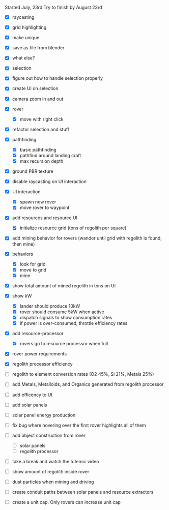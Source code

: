 Started July, 23rd
Try to finish by August 23rd

- [x] raycasting
- [x] grid highlighting
- [x] make unique
- [x] save as file from blender
- [x] what else?
- [x] selection
- [x] figure out how to handle selection properly
- [x] create UI on selection
- [x] camera zoom in and out
	
- [x] rover
	- [x] move with right click
- [x] refactor selection and stuff

- [x] pathfinding
	- [x] basic pathfinding
	- [x] pathfind around landing craft
	- [x] max recursion depth
	
- [x] ground PBR texture
- [x] disable raycasting on UI interaction

- [x] UI interaction
	- [x] spawn new rover
	- [x] move rover to waypoint
- [x] add resources and resource UI
	- [x] initialize resource grid (tons of regolith per square)
- [x] add mining behavior for rovers (wander until grid with regolith is found, then mine)
- [x] behaviors
	- [x] look for grid
	- [x] move to grid
	- [x] mine
- [x] show total amount of mined regolith in tons on UI

- [x] show kW
	- [x] lander should produce 10kW
	- [x] rover should consume 5kW when active
	- [x] dispatch signals to show consumption rates
	- [x] if power is over-consumed, throttle efficiency rates

- [x] add resource-processor
	- [x] rovers go to resource processor when full
- [x] rover power requirements
- [x] regolith processor efficiency
- [ ] regolith to element conversion rates (O2 45%, Si 21%, Metals 25%)
- [ ] add Metals, Metalloids, and Organics generated from regolith processor
- [ ] add efficency to UI

- [ ] add solar panels	
- [ ] solar panel energy production

- [ ] fix bug where hovering over the first rover highlights all of them

- [ ] add object construction from rover
	- [ ] solar panels
	- [ ] regolith processor

- [ ] take a break and watch the tutemic video

- [ ] show amount of regolith inside rover
- [ ] dust particles when mining and driving
- [ ] create conduit paths between solar panels and resource extractors
- [ ] create a unit cap. Only rovers can increase unit cap
